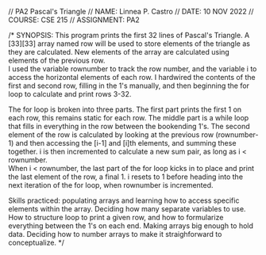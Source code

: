 // PA2 Pascal's Triangle
// NAME: Linnea P. Castro
// DATE: 10 NOV 2022
// COURSE: CSE 215
// ASSIGNMENT: PA2

/* SYNOPSIS: 
This program prints the first 32 lines of Pascal's Triangle.  A [33][33] array named row will be used to store elements 
of the triangle as they are calculated.  New elements of the array are calculated using elements of the previous row.  
I used the variable rownumber to track the row number, and the variable i to access the horizontal elements of each row.
I hardwired the contents of the first and second row, filling in the 1's manually, and then beginning the for loop
to calculate and print rows 3-32.  

The for loop is broken into three parts.  The first part prints the first 1 on each row, this remains static for each
row.  The middle part is a while loop that fills in everything in the row between the bookending 1's.  The second
element of the row is calculated by looking at the previous row (rownumber-1) and then accessing the [i-1] and [i]th 
elements, and summing these together.  i is then incremented to calculate a new sum pair, as long as i < rownumber.  
When i < rownumber, the last part of the for loop kicks in to place and print the last element of the row, a final 1. 
i resets to 1 before heading into the next iteration of the for loop, when rownumber is incremented. 

Skills practiced: populating arrays and learning how to access specific elements within the array. Deciding how many
separate variables to use. How to structure loop to print a given row, and how to formularize everything between the 
1's on each end. Making arrays big enough to hold data.  Deciding how to number arrays to make it straighforward to 
conceptualize. 
*/
